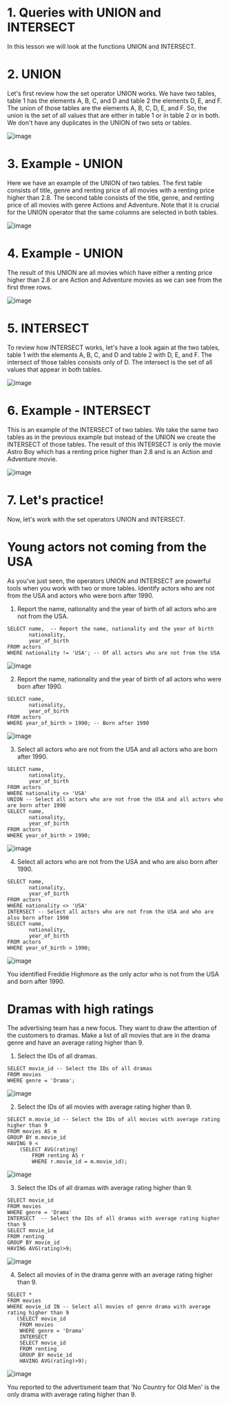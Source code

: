 # 1. Queries with UNION and INTERSECT

In this lesson we will look at the functions UNION and INTERSECT.

# 2. UNION

Let's first review how the set operator UNION works. We have two tables, table 1 has the elements A, B, C, and D and table 2 the elements D, E, and F. The union of those tables are the elements A, B, C, D, E, and F. So, the union is the set of all values that are either in table 1 or in table 2 or in both. We don't have any duplicates in the UNION of two sets or tables.

![image](https://github.com/artempohribnyi/datacamp/assets/113499718/7957bcb4-3c28-4d5f-bebb-df8cdcaa6574)

# 3. Example - UNION

Here we have an example of the UNION of two tables. The first table consists of title, genre and renting price of all movies with a renting price higher than 2.8. The second table consists of the title, genre, and renting price of all movies with genre Actions and Adventure. Note that it is crucial for the UNION operator that the same columns are selected in both tables.

![image](https://github.com/artempohribnyi/datacamp/assets/113499718/de865ace-f625-4a7e-8fb4-8a1a818a3b3c)

# 4. Example - UNION

The result of this UNION are all movies which have either a renting price higher than 2.8 or are Action and Adventure movies as we can see from the first three rows.

![image](https://github.com/artempohribnyi/datacamp/assets/113499718/270204fe-a1ed-4ec3-8b40-b8fd8ef67815)

# 5. INTERSECT

To review how INTERSECT works, let's have a look again at the two tables, table 1 with the elements A, B, C, and D and table 2 with D, E, and F. The intersect of those tables consists only of D. The intersect is the set of all values that appear in both tables.

![image](https://github.com/artempohribnyi/datacamp/assets/113499718/83637cb9-4f47-4b90-8061-c4202ec508c6)

# 6. Example - INTERSECT

This is an example of the INTERSECT of two tables. We take the same two tables as in the previous example but instead of the UNION we create the INTERSECT of those tables. The result of this INTERSECT is only the movie Astro Boy which has a renting price higher than 2.8 and is an Action and Adventure movie.

![image](https://github.com/artempohribnyi/datacamp/assets/113499718/046e09a4-2631-4d02-a057-7fdcacf42d78)

# 7. Let's practice!

Now, let's work with the set operators UNION and INTERSECT.

# Young actors not coming from the USA

As you've just seen, the operators UNION and INTERSECT are powerful tools when you work with two or more tables. Identify actors who are not from the USA and actors who were born after 1990.

1. Report the name, nationality and the year of birth of all actors who are not from the USA.

```
SELECT name,  -- Report the name, nationality and the year of birth
       nationality, 
       year_of_birth
FROM actors
WHERE nationality != 'USA'; -- Of all actors who are not from the USA
```
![image](https://github.com/artempohribnyi/datacamp/assets/113499718/0c439ff1-686b-4606-a7b5-45b10be73e3b)

2. Report the name, nationality and the year of birth of all actors who were born after 1990.

```
SELECT name, 
       nationality, 
       year_of_birth
FROM actors
WHERE year_of_birth > 1990; -- Born after 1990
```
![image](https://github.com/artempohribnyi/datacamp/assets/113499718/cc63577a-b418-429d-893e-523f2e3b7b99)

3. Select all actors who are not from the USA and all actors who are born after 1990.

```
SELECT name, 
       nationality, 
       year_of_birth
FROM actors
WHERE nationality <> 'USA'
UNION -- Select all actors who are not from the USA and all actors who are born after 1990
SELECT name, 
       nationality, 
       year_of_birth
FROM actors
WHERE year_of_birth > 1990;
```
![image](https://github.com/artempohribnyi/datacamp/assets/113499718/755491f2-2771-4334-a9fb-bdee76901bd2)

4. Select all actors who are not from the USA and who are also born after 1990.

```
SELECT name, 
       nationality, 
       year_of_birth
FROM actors
WHERE nationality <> 'USA'
INTERSECT -- Select all actors who are not from the USA and who are also born after 1990
SELECT name, 
       nationality, 
       year_of_birth
FROM actors
WHERE year_of_birth > 1990;
```
![image](https://github.com/artempohribnyi/datacamp/assets/113499718/eaf640cd-b38d-489a-9d5e-c362ae2dc672)

You identified Freddie Highmore as the only actor who is not from the USA and born after 1990.

# Dramas with high ratings

The advertising team has a new focus. They want to draw the attention of the customers to dramas. Make a list of all movies that are in the drama genre and have an average rating higher than 9.

1. Select the IDs of all dramas.

```
SELECT movie_id -- Select the IDs of all dramas
FROM movies
WHERE genre = 'Drama';
```
![image](https://github.com/artempohribnyi/datacamp/assets/113499718/d8e13bde-e9a0-423b-bd1e-355ac96eda50)

2. Select the IDs of all movies with average rating higher than 9.

```
SELECT m.movie_id -- Select the IDs of all movies with average rating higher than 9
FROM movies AS m
GROUP BY m.movie_id
HAVING 9 <
    (SELECT AVG(rating)
        FROM renting AS r
        WHERE r.movie_id = m.movie_id);
```
![image](https://github.com/artempohribnyi/datacamp/assets/113499718/fd1541b0-4012-47fd-bb0d-e3c6346cfc36)

3. Select the IDs of all dramas with average rating higher than 9.

```
SELECT movie_id
FROM movies
WHERE genre = 'Drama'
INTERSECT  -- Select the IDs of all dramas with average rating higher than 9
SELECT movie_id
FROM renting
GROUP BY movie_id
HAVING AVG(rating)>9;
```
![image](https://github.com/artempohribnyi/datacamp/assets/113499718/eafb6149-b140-4a91-bea1-56c57bbce018)

4. Select all movies of in the drama genre with an average rating higher than 9.

```
SELECT *
FROM movies
WHERE movie_id IN -- Select all movies of genre drama with average rating higher than 9
   (SELECT movie_id
    FROM movies
    WHERE genre = 'Drama'
    INTERSECT
    SELECT movie_id
    FROM renting
    GROUP BY movie_id
    HAVING AVG(rating)>9);
```
![image](https://github.com/artempohribnyi/datacamp/assets/113499718/d6b4a5c7-f8c1-4bad-862e-fac2ac75df9b)

You reported to the advertisment team that 'No Country for Old Men' is the only drama with average rating higher than 9.
